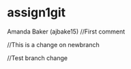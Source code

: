 # assign1git
Amanda Baker (ajbake15)
//First comment 

//This is a change on newbranch

//Test branch change

